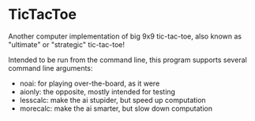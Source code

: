 # TicTacToe
Another computer implementation of big 9x9 tic-tac-toe, also known as "ultimate" or "strategic" tic-tac-toe!

Intended to be run from the command line, this program supports several command line arguments:
* noai: for playing over-the-board, as it were
* aionly: the opposite, mostly intended for testing
* lesscalc: make the ai stupider, but speed up computation
* morecalc: make the ai smarter, but slow down computation
